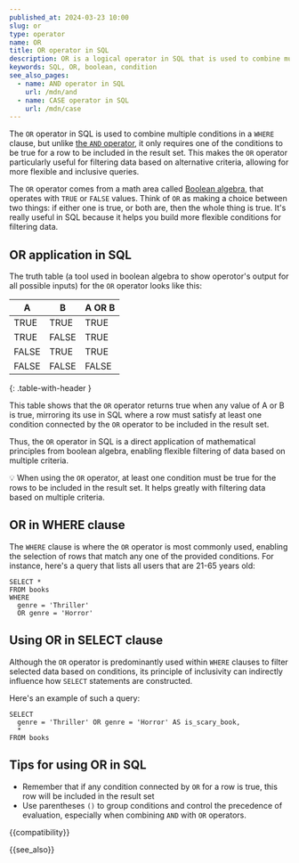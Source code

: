 ```yaml
---
published_at: 2024-03-23 10:00
slug: or
type: operator
name: OR
title: OR operator in SQL
description: OR is a logical operator in SQL that is used to combine multiple conditions, typically used inside a WHERE clause.
keywords: SQL, OR, boolean, condition
see_also_pages:
  - name: AND operator in SQL
    url: /mdn/and
  - name: CASE operator in SQL
    url: /mdn/case
---
```


The `OR` operator in SQL is used to combine multiple conditions in a `WHERE` clause, but unlike [the `AND` operator](/mdn/and), it only requires one of the conditions to be true for a row to be included in the result set. This makes the `OR` operator particularly useful for filtering data based on alternative criteria, allowing for more flexible and inclusive queries.

The `OR` operator comes from a math area called [Boolean algebra](https://en.wikipedia.org/wiki/Boolean_algebra), that operates with `TRUE` or `FALSE` values. Think of `OR` as making a choice between two things: if either one is true, or both are, then the whole thing is true. It's really useful in SQL because it helps you build more flexible conditions for filtering data.

## OR application in SQL

The truth table (a tool used in boolean algebra to show operotor's output for all possible inputs) for the `OR` operator looks like this:

| A     | B     | A OR B  |
|-------|-------|---------|
| TRUE  | TRUE  | TRUE    |
| TRUE  | FALSE | TRUE    |
| FALSE | TRUE  | TRUE    |
| FALSE | FALSE | FALSE   |
{: .table-with-header }

This table shows that the `OR` operator returns true when any value of A or B is true, mirroring its use in SQL where a row must satisfy at least one condition connected by the `OR` operator to be included in the result set.

Thus, the `OR` operator in SQL is a direct application of mathematical principles from boolean algebra, enabling flexible filtering of data based on multiple criteria.

:bulb: When using the `OR` operator, at least one condition must be true for the rows to be included in the result set. It helps greatly with filtering data based on multiple criteria.

## OR in WHERE clause

The `WHERE` clause is where the `OR` operator is most commonly used, enabling the selection of rows that match any one of the provided conditions. For instance, here's a query that lists all users that are 21-65 years old:

~~~pgsql
SELECT *
FROM books
WHERE
  genre = 'Thriller'
  OR genre = 'Horror'
~~~

## Using OR in SELECT clause

Although the `OR` operator is predominantly used within `WHERE` clauses to filter selected data based on conditions, its principle of inclusivity can indirectly influence how `SELECT` statements are constructed.

Here's an example of such a query:

~~~pgsql
SELECT
  genre = 'Thriller' OR genre = 'Horror' AS is_scary_book,
  *
FROM books
~~~

## Tips for using OR in SQL

* Remember that if any condition connected by `OR` for a row is true, this row will be included in the result set
* Use parentheses `()` to group conditions and control the precedence of evaluation, especially when combining `AND` with `OR` operators.

{{compatibility}}

{{see_also}}

